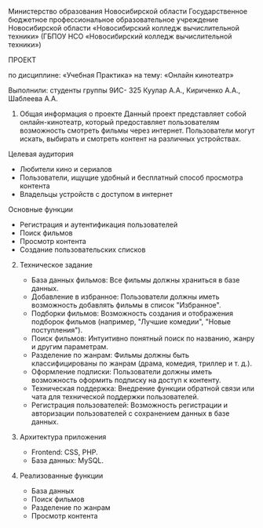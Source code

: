 Министерство образования Новосибирской области
Государственное бюджетное профессиональное образовательное учреждение
Новосибирской области
«Новосибирский колледж вычислительной техники»
(ГБПОУ НСО «Новосибирский колледж вычислительной техники»)

ПРОЕКТ

по дисциплине: «Учебная Практика»
на тему: «Онлайн кинотеатр»

Выполнили: студенты
группы 9ИС- 325 Куулар А.А.,  Кириченко А.А., Шаблеева А.А.

1. Общая информация о проекте
    Данный проект представляет собой онлайн-кинотеатр, который предоставляет пользователям возможность смотреть фильмы через интернет. Пользователи могут искать, выбирать и смотреть контент на различных устройствах. 

Целевая аудитория
- Любители кино и сериалов
- Пользователи, ищущие удобный и бесплатный способ просмотра контента
- Владельцы устройств с доступом в интернет

Основные функции
- Регистрация и аутентификация пользователей
- Поиск фильмов
- Просмотр контента
- Создание пользовательских списков

2. Техническое задание
    - База данных фильмов: Все фильмы должны храниться в базе данных.
    - Добавление в избранное: Пользователи должны иметь возможность добавлять фильмы в список "Избранное".
    - Подборки фильмов: Возможность создания и отображения подборок фильмов (например, "Лучшие комедии", "Новые поступления").
    - Поиск фильмов: Интуитивно понятный поиск по названию, жанру и другим параметрам.
    - Разделение по жанрам: Фильмы должны быть классифицированы по жанрам (драма, комедия, триллер и т. д.).
    - Оформление подписки: Пользователи должны иметь возможность оформить подписку на доступ к контенту.
    - Техническая поддержка: Внедрение функции обратной связи или чата для технической поддержки пользователей.
    - Регистрация пользователей: Возможность регистрации и авторизации пользователей с сохранением данных в базе данных.

3. Архитектура приложения
    - Frontend: CSS, PHP.
    - База данных: MySQL.

4. Реализованные функции
    - База данных
    - Поиск фильмов
    - Разделение по жанрам
    - Просмотр контента
